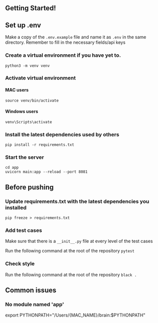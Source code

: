 ## Getting Started!

## Set up .env
Make a copy of the `.env.example` file and name it as `.env` in the same directory. Remember to fill in the necessary fields/api keys

### Create a virtual environment if you have yet to.

```
python3 -m venv venv
```

### Activate virtual environment

#### MAC users

```
source venv/bin/activate
```

#### Windows users

```
venv\Scripts\activate
```

### Install the latest dependencies used by others

```
pip install -r requirements.txt
```

### Start the server

```
cd app
uvicorn main:app --reload --port 8081
```

## Before pushing

### Update requirements.txt with the latest dependencies you installed

```
pip freeze > requirements.txt
```

### Add test cases

Make sure that there is a `__init__.py` file at every level of the test cases

Run the following command at the root of the repository
`pytest`

### Check style
Run the following command at the root of the repository
`black .`


## Common issues

### No module named 'app'

export PYTHONPATH="/Users/{MAC_NAME}/brain:$PYTHONPATH"


